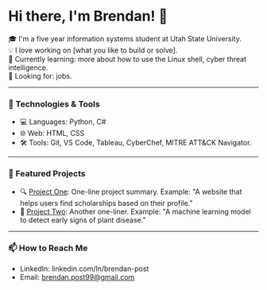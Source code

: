 # Hi there, I'm Brendan! 👋

🎓 I'm a five year information systems student at Utah State University.  
💡 I love working on [what you like to build or solve].  
🌱 Currently learning: more about how to use the Linux shell, cyber threat intelligence.  
🚀 Looking for: jobs.  

---

### 🔧 Technologies & Tools

- 💻 Languages: Python, C#
- 🌐 Web: HTML, CSS
- 🛠️ Tools: Git, VS Code, Tableau, CyberChef, MITRE ATT&CK Navigator.

---

### 📌 Featured Projects

- 🔍 [Project One](https://github.com/yourusername/project1): One-line project summary. Example: "A website that helps users find scholarships based on their profile."
- 🧠 [Project Two](https://github.com/yourusername/project2): Another one-liner. Example: "A machine learning model to detect early signs of plant disease."

---

### 📫 How to Reach Me

- LinkedIn: linkedin.com/ln/brendan-post
- Email: brendan.post99@gmail.com
